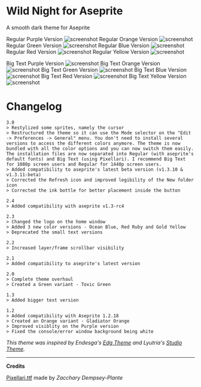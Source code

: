 # Wild Night for Aseprite 
 A smooth dark theme for Aseprite

Regular Purple Version
![screenshot](https://github.com/LeonardoLourenco/Aseprite-Wild-Night-Theme/raw/master/WildNight3.0RegularExample.png)
Regular Orange Version
![screenshot](https://github.com/LeonardoLourenco/Aseprite-Wild-Night-Theme/raw/master/WildNight3.0RegularExampleOrange.png)
Regular Green Version
![screenshot](https://github.com/LeonardoLourenco/Aseprite-Wild-Night-Theme/raw/master/WildNight3.0RegularExampleGreen.png)
Regular Blue Version
![screenshot](https://github.com/LeonardoLourenco/Aseprite-Wild-Night-Theme/raw/master/WildNight3.0RegularExampleBlue.png)
Regular Red Version
![screenshot](https://github.com/LeonardoLourenco/Aseprite-Wild-Night-Theme/raw/master/WildNight3.0RegularExampleRed.png)
Regular Yellow Version
![screenshot](https://github.com/LeonardoLourenco/Aseprite-Wild-Night-Theme/raw/master/WildNight3.0RegularExampleYellow.png)

Big Text Purple Version
![screenshot](https://github.com/LeonardoLourenco/Aseprite-Wild-Night-Theme/raw/master/WildNight3.0BigTextExample.png)
Big Text Orange Version
![screenshot](https://github.com/LeonardoLourenco/Aseprite-Wild-Night-Theme/raw/master/WildNight3.0BigTextExampleOrange.png)
Big Text Green Version
![screenshot](https://github.com/LeonardoLourenco/Aseprite-Wild-Night-Theme/raw/master/WildNight3.0BigTextExampleGreen.png)
Big Text Blue Version
![screenshot](https://github.com/LeonardoLourenco/Aseprite-Wild-Night-Theme/raw/master/WildNight3.0BigTextExampleBlue.png)
Big Text Red Version
![screenshot](https://github.com/LeonardoLourenco/Aseprite-Wild-Night-Theme/raw/master/WildNight3.0BigTextExampleRed.png)
Big Text Yellow Version
![screenshot](https://github.com/LeonardoLourenco/Aseprite-Wild-Night-Theme/raw/master/WildNight3.0BigTextExampleYellow.png)

# Changelog
```
3.0
> Restylized some sprites, namely the cursor
> Restructured the theme so it can use the Mode selector on the "Edit -> Preferences -> General" menu. You don't need to install several versions to access the different colors anymore. The theme is now bundled with all the color options and you can now switch them easily. The installation files are now separated into Regular (with aseprite's default fonts) and Big Text (using Pixellari). I recommend Big Text for 1080p screen users and Regular for 1440p screen users.
> Added compatibility to aseprite's latest beta version (v1.3.10 & v1.3.11-beta)
> Corrected the Refresh icon and improved legibility of the New folder icon
> Corrected the ink bottle for better placement inside the button
```

```
2.4
> Added compatibility with aseprite v1.3-rc4
```

```
2.3
> Changed the logo on the home window 
> Added 3 new color versions - Ocean Blue, Red Ruby and Gold Yellow 
> Deprecated the small text versions
```

```
2.2
> Increased layer/frame scrollbar visibility
```

```
2.1
> Added compatibility to aseprite's latest version
```

```
2.0
> Complete theme overhaul
> Created a Green variant - Toxic Green
```

```
1.3
> Added bigger text version
```

```
1.2
> Added compatibility with Aseprite 1.2.18
> Created an Orange variant - Gladiator Orange
> Improved visiblity on the Purple version
> Fixed the console/error window background being white

```

*This theme was inspired by Endesga's [Edg Theme](https://endesga.itch.io/edgtheme) and Lyutria's [Studio Theme](https://github.com/Lyutria/aseprite-studio-theme).*

----
**Credits**

[Pixellari.ttf](https://www.dafont.com/pt/pixellari.font) made by *Zacchary Dempsey-Plante*
